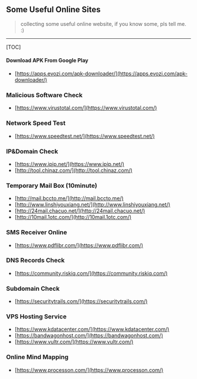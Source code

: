 ## Some Useful Online Sites

> collecting some useful online website, if you know some, pls tell me. :)

---

[TOC]

#### Download APK From Google Play
- [https://apps.evozi.com/apk-downloader/](https://apps.evozi.com/apk-downloader/)

### Malicious Software Check
- [https://www.virustotal.com/](https://www.virustotal.com/)

### Network Speed Test
- [https://www.speedtest.net/](https://www.speedtest.net/)

### IP&Domain Check
- [https://www.ipip.net/](https://www.ipip.net/)
- [http://tool.chinaz.com/](http://tool.chinaz.com/)

### Temporary Mail Box (10minute)
- [http://mail.bccto.me/](http://mail.bccto.me/)
- [http://www.linshiyouxiang.net/](http://www.linshiyouxiang.net/)
- [http://24mail.chacuo.net/](http://24mail.chacuo.net/)
- [http://10mail.1otc.com/](http://10mail.1otc.com/)

### SMS Receiver Online
- [https://www.pdflibr.com/](https://www.pdflibr.com/)

### DNS Records Check
- [https://community.riskiq.com/](https://community.riskiq.com/)

### Subdomain Check
- [https://securitytrails.com/](https://securitytrails.com/)

### VPS Hosting Service
- [https://www.kdatacenter.com/](https://www.kdatacenter.com/)
- [https://bandwagonhost.com/](https://bandwagonhost.com/)
- [https://www.vultr.com/](https://www.vultr.com/)

### Online Mind Mapping
- [https://www.processon.com/](https://www.processon.com/)
